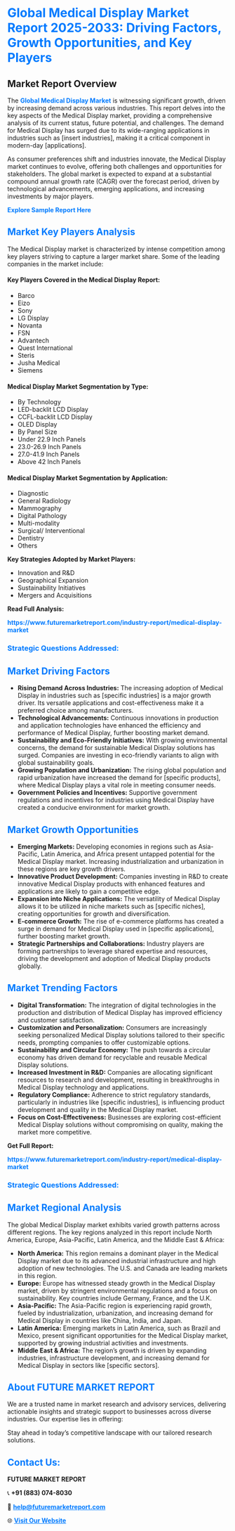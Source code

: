 <h1 style="color: #007BFF;">Global Medical Display Market Report 2025-2033: Driving Factors, Growth Opportunities, and Key Players</h1>

<section id="overview">
<h2>Market Report Overview</h2>
<p>The <a href="https://www.futuremarketreport.com/industry-report/medical-display-market" style="color: #007BFF; text-decoration: none;"><strong>Global Medical Display Market</strong></a> is witnessing significant growth, driven by increasing demand across various industries. This report delves into the key aspects of the Medical Display market, providing a comprehensive analysis of its current status, future potential, and challenges. The demand for Medical Display has surged due to its wide-ranging applications in industries such as [insert industries], making it a critical component in modern-day [applications].</p>
<p>As consumer preferences shift and industries innovate, the Medical Display market continues to evolve, offering both challenges and opportunities for stakeholders. The global market is expected to expand at a substantial compound annual growth rate (CAGR) over the forecast period, driven by technological advancements, emerging applications, and increasing investments by major players.</p>
</section>

<section id="overview">
<p><a href="https://www.futuremarketreport.com/request-sample/reportId=101977" style="color: #007BFF; text-decoration: none;"><strong>Explore Sample Report Here</strong></a></p>
</section>

<section id="key-players">
<h2 style="color: #007BFF;">Market Key Players Analysis</h2>
<p>The Medical Display market is characterized by intense competition among key players striving to capture a larger market share. Some of the leading companies in the market include:</p>
<h4>Key Players Covered in the Medical Display Report:</h4>
<ul><li>Barco</li><li>Eizo</li><li>Sony</li><li>LG Display</li><li>Novanta</li><li>FSN</li><li>Advantech</li><li>Quest International</li><li>Steris</li><li>Jusha Medical</li><li>Siemens</li></ul>
<h4>Medical Display Market Segmentation by Type:</h4>
<ul><li>By Technology</li><li>LED-backlit LCD Display</li><li>CCFL-backlit LCD Display</li><li>OLED Display</li><li>By Panel Size</li><li>Under 22.9 Inch Panels</li><li>23.0-26.9 Inch Panels</li><li>27.0-41.9 Inch Panels</li><li>Above 42 Inch Panels</li></ul>

<h4>Medical Display Market Segmentation by Application:</h4>
<ul><li>Diagnostic</li><li>General Radiology</li><li>Mammography</li><li>Digital Pathology</li><li>Multi-modality</li><li>Surgical/ Interventional</li><li>Dentistry</li><li>Others</li></ul>
<p><strong>Key Strategies Adopted by Market Players:</strong></p>
<ul>
<li>Innovation and R&D</li>
<li>Geographical Expansion</li>
<li>Sustainability Initiatives</li>
<li>Mergers and Acquisitions</li>
</ul>
</section>

<section>
<p><strong>Read Full Analysis: </strong></p><a href="https://www.futuremarketreport.com/industry-report/medical-display-market" style="color: #007BFF; text-decoration: none;"><strong>https://www.futuremarketreport.com/industry-report/medical-display-market</strong></a>
<h3 style="color: #007BFF;">Strategic Questions Addressed:</h3>
</section>

<section id="driving-factors">
<h2 style="color: #007BFF;">Market Driving Factors</h2>
<ul>
<li><strong>Rising Demand Across Industries:</strong> The increasing adoption of Medical Display in industries such as [specific industries] is a major growth driver. Its versatile applications and cost-effectiveness make it a preferred choice among manufacturers.</li>
<li><strong>Technological Advancements:</strong> Continuous innovations in production and application technologies have enhanced the efficiency and performance of Medical Display, further boosting market demand.</li>
<li><strong>Sustainability and Eco-Friendly Initiatives:</strong> With growing environmental concerns, the demand for sustainable Medical Display solutions has surged. Companies are investing in eco-friendly variants to align with global sustainability goals.</li>
<li><strong>Growing Population and Urbanization:</strong> The rising global population and rapid urbanization have increased the demand for [specific products], where Medical Display plays a vital role in meeting consumer needs.</li>
<li><strong>Government Policies and Incentives:</strong> Supportive government regulations and incentives for industries using Medical Display have created a conducive environment for market growth.</li>
</ul>
</section>

<section id="growth-opportunities">
<h2 style="color: #007BFF;">Market Growth Opportunities</h2>
<ul>
<li><strong>Emerging Markets:</strong> Developing economies in regions such as Asia-Pacific, Latin America, and Africa present untapped potential for the Medical Display market. Increasing industrialization and urbanization in these regions are key growth drivers.</li>
<li><strong>Innovative Product Development:</strong> Companies investing in R&D to create innovative Medical Display products with enhanced features and applications are likely to gain a competitive edge.</li>
<li><strong>Expansion into Niche Applications:</strong> The versatility of Medical Display allows it to be utilized in niche markets such as [specific niches], creating opportunities for growth and diversification.</li>
<li><strong>E-commerce Growth:</strong> The rise of e-commerce platforms has created a surge in demand for Medical Display used in [specific applications], further boosting market growth.</li>
<li><strong>Strategic Partnerships and Collaborations:</strong> Industry players are forming partnerships to leverage shared expertise and resources, driving the development and adoption of Medical Display products globally.</li>
</ul>
</section>

<section id="trending-factors">
<h2 style="color: #007BFF;">Market Trending Factors</h2>
<ul>
<li><strong>Digital Transformation:</strong> The integration of digital technologies in the production and distribution of Medical Display has improved efficiency and customer satisfaction.</li>
<li><strong>Customization and Personalization:</strong> Consumers are increasingly seeking personalized Medical Display solutions tailored to their specific needs, prompting companies to offer customizable options.</li>
<li><strong>Sustainability and Circular Economy:</strong> The push towards a circular economy has driven demand for recyclable and reusable Medical Display solutions.</li>
<li><strong>Increased Investment in R&D:</strong> Companies are allocating significant resources to research and development, resulting in breakthroughs in Medical Display technology and applications.</li>
<li><strong>Regulatory Compliance:</strong> Adherence to strict regulatory standards, particularly in industries like [specific industries], is influencing product development and quality in the Medical Display market.</li>
<li><strong>Focus on Cost-Effectiveness:</strong> Businesses are exploring cost-efficient Medical Display solutions without compromising on quality, making the market more competitive.</li>
</ul>
</section>

<section>
<p><strong>Get Full Report: </strong></p><a href="https://www.futuremarketreport.com/industry-report/medical-display-market" style="color: #007BFF; text-decoration: none;"><strong>https://www.futuremarketreport.com/industry-report/medical-display-market</strong></a>
<h3 style="color: #007BFF;">Strategic Questions Addressed:</h3>
</section>


<section id="regional-analysis">
<h2 style="color: #007BFF;">Market Regional Analysis</h2>
<p>The global Medical Display market exhibits varied growth patterns across different regions. The key regions analyzed in this report include North America, Europe, Asia-Pacific, Latin America, and the Middle East & Africa:</p>
<ul>
<li><strong>North America:</strong> This region remains a dominant player in the Medical Display market due to its advanced industrial infrastructure and high adoption of new technologies. The U.S. and Canada are leading markets in this region.</li>
<li><strong>Europe:</strong> Europe has witnessed steady growth in the Medical Display market, driven by stringent environmental regulations and a focus on sustainability. Key countries include Germany, France, and the U.K.</li>
<li><strong>Asia-Pacific:</strong> The Asia-Pacific region is experiencing rapid growth, fueled by industrialization, urbanization, and increasing demand for Medical Display in countries like China, India, and Japan.</li>
<li><strong>Latin America:</strong> Emerging markets in Latin America, such as Brazil and Mexico, present significant opportunities for the Medical Display market, supported by growing industrial activities and investments.</li>
<li><strong>Middle East & Africa:</strong> The region’s growth is driven by expanding industries, infrastructure development, and increasing demand for Medical Display in sectors like [specific sectors].</li>
</ul>
</section>

<footer>
<h2 style="color: #007BFF;">About FUTURE MARKET REPORT</h2>
<p>We are a trusted name in market research and advisory services, delivering actionable insights and strategic support to businesses across diverse industries. Our expertise lies in offering:</p>

<p>Stay ahead in today’s competitive landscape with our tailored research solutions.</p>

<h2 style="color: #007BFF;">Contact Us:</h2>
<p><strong>FUTURE MARKET REPORT</strong></p>
<p>📞 <strong>+91 (883) 074-8030</strong></p>
<p>📧 <strong><a href="mailto:help@futuremarketreport.com" style="color: #007BFF;">help@futuremarketreport.com</a></strong></p>
<p>🌐 <strong><a href="https://www.futuremarketreport.com/" style="color: #007BFF;">Visit Our Website</a></strong></p>
</footer>